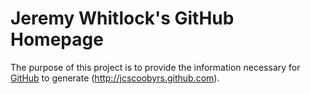 # Jeremy Whitlock's GitHub Homepage

The purpose of this project is to provide the information necessary for [GitHub](http://github.com) to generate (http://jcscoobyrs.github.com).
